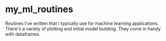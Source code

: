 # my_ml_routines
Routines I've written that I typically use for machine learning applications. There's a variety of plotting and initial model building. They come in handy with dataframes.
